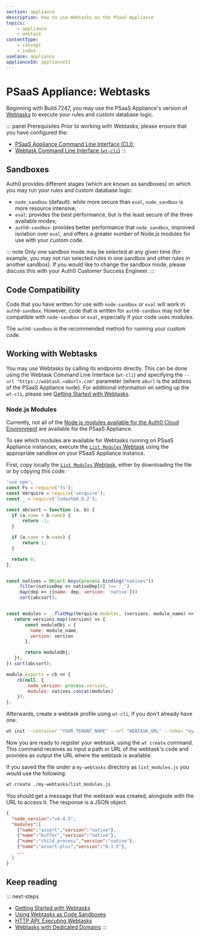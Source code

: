 ```yaml
---
section: appliance
description: How to use Webtasks on the PSaaS Appliance
topics:
    - appliance
    - webtask
contentType: 
    - concept
    - index
useCase: appliance
applianceId: appliance51
---
```


# PSaaS Appliance: Webtasks

Beginning with Build 7247, you may use the PSaaS Appliance's version of [Webtasks](http://webtask.io/) to execute your rules and custom database logic.

::: panel Prerequisites
Prior to working with Webtasks, please ensure that you have configured the:

* [PSaaS Appliance Command Line Interface (CLI)](/appliance/cli/configure-cli);
* [Webtask Command Line Interface (`wt-cli`)](https://webtask.io/docs/101)
:::

## Sandboxes

Auth0 provides different stages (which are known as sandboxes) on which you may run your rules and custom database logic:

* `node_sandbox` (default): while more secure than `eval`, `node_sandbox` is more resource intensive;
* `eval`: provides the best performance, but is the least secure of the three available modes;
* `auth0-sandbox`: provides better performance that `node_sandbox`, improved isolation over `eval`, and offers a greater number of Node.js modules for use with your custom code.

::: note
Only one sandbox mode may be selected at any given time (for example, you may not run selected rules in one sandbox and other rules in another sandbox). If you would like to change the sandbox mode, please discuss this with your Auth0 Customer Success Engineer.
:::

## Code Compatibility

Code that you have written for use with `node-sandbox` or `eval` will work in `auth0-sandbox`. However, code that is written for `auth0-sandbox` may not be compatible with `node-sandbox` or `eval`, especially if your code uses modules.

The `auth0-sandbox` is the recommended method for running your custom code.

## Working with Webtasks

You may use Webtasks by calling its endpoints directly. This can be done using the Webtask Command Line Interface (`wt-cli`) and specifying the ``--url "https://webtask.<a0url>.com"`` parameter (where `a0url` is the address of the PSaaS Appliance node). For additional information on setting up the `wt-cli`, please see [Getting Started with Webtasks](https://webtask.io/docs/101).

### Node.js Modules

Currently, not all of the [Node.js modules available for the Auth0 Cloud Environment](https://auth0-extensions.github.io/canirequire/) are available for the PSaaS Appliance.

To see which modules are available for Webtasks running on PSaaS Appliance instances, execute the [`List Modules` Webtask](https://github.com/auth0-extensions/canirequire/blob/gh-pages/tasks/list_modules.js) using the appropriate sandbox on your PSaaS Appliance instance.

First, copy locally the [`List Modules` Webtask](https://github.com/auth0-extensions/canirequire/blob/gh-pages/tasks/list_modules.js), either by downloading the file or by copying this code:

```js
'use npm';
const Fs = require('fs');
const Verquire = require('verquire');
const _ = require('lodash@4.8.2');

const abcsort = function (a, b) {
  if (a.name < b.name) {
      return -1;
  }

  if (a.name > b.name) {
      return 1;
  }

  return 0;
};


const natives = Object.keys(process.binding("natives"))
    .filter(nativeDep => nativeDep[0] !== '_')
    .map(dep => ({name: dep, version: 'native'}))
    .sort(abcsort);


const modules = _.flatMap(Verquire.modules, (versions, module_name) => {
   return versions.map((version) => {
       const moduleObj = {
         name: module_name,
         version: version
       };

       return moduleObj;
   });
}).sort(abcsort);

module.exports = cb => {
    cb(null, {
        node_version: process.version,
        modules: natives.concat(modules)
    });
};
```

Afterwards, create a webtask profile using `wt-cli`, if you don't already have one.

```bash
wt init --container "YOUR_TENANT_NAME" --url "WEBTASK_URL" --token "eyJhbGci..." -p "a``YOUR_TENANT_NAME-default"
```

Now you are ready to register your webtask, using the `wt create` command. This command receives as input a path or URL of the webtask's code and provides as output the URL where the webtask is available.

If you saved the file under a `my-webtasks` directory as `list_modules.js` you would use the following:

```bash
wt create ./my-webtasks/list_modules.js
```

You should get a message that the webtask was created, alongside with the URL to access it. The response is a JSON object.


```json
{
  "node_version":"v4.4.5",
  "modules":[
    {"name":"assert","version":"native"},
    {"name":"buffer","version":"native"},
    {"name":"child_process","version":"native"},
    {"name":"assert-plus","version":"0.1.5"},
    ...
  ]
}
```

## Keep reading

::: next-steps
* [Getting Started with Webtasks](https://webtask.io/docs/101)
* [Using Webtasks as Code Sandboxes](https://webtask.io/docs/sample_multitenant)
* [HTTP API: Executing Webtasks](https://webtask.io/docs/api_run)
* [Webtasks with Dedicated Domains](/appliance/webtasks/dedicated-domains)
:::
